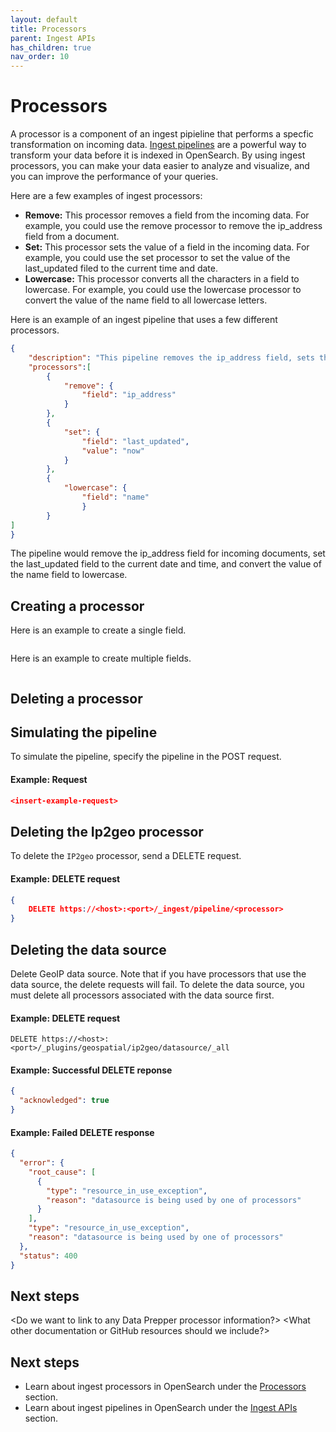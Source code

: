 ```yaml
---
layout: default
title: Processors
parent: Ingest APIs
has_children: true
nav_order: 10
---
```


# Processors

A processor is a component of an ingest pipieline that performs a specfic transformation on incoming data. [Ingest pipelines]({{site.url}}{{site.baseurl}}/api-reference/ingest-apis/index/) are a powerful way to transform your data before it is indexed in OpenSearch. By using ingest processors, you can make your data easier to analyze and visualize, and you can improve the performance of your queries. 

Here are a few examples of ingest processors:

- **Remove:** This processor removes a field from the incoming data. For example, you could use the remove processor to remove the ip_address field from a document.
- **Set:** This processor sets the value of a field in the incoming data. For example, you could use the set processor to set the value of the last_updated filed to the current time and date.
- **Lowercase:** This processor converts all the characters in a field to lowercase. For example, you could use the lowercase processor to convert the value of the name field to all lowercase letters.

Here is an example of an ingest pipeline that uses a few different processors.

```json
{
    "description": "This pipeline removes the ip_address field, sets the last_updated field to the current date and time, and converts the value of the name field to lowercase.", 
    "processors":[ 
        { 
            "remove": { 
                "field": "ip_address" 
            } 
        }, 
        { 
            "set": { 
                "field": "last_updated", 
                "value": "now" 
            } 
        }, 
        { 
            "lowercase": { 
                "field": "name" 
                } 
        } 
] 
}
```

The pipeline would remove the ip_address field for incoming documents, set the last_updated field to the current date and time, and convert the value of the name field to lowercase.

## Creating a processor

Here is an example to create a single field.

```json

```

Here is an example to create multiple fields.

```json

```

## Deleting a processor






## Simulating the pipeline

To simulate the pipeline, specify the pipeline in the POST request.

#### Example: Request

```json
<insert-example-request>
```

## Deleting the Ip2geo processor

To delete the `IP2geo` processor, send a DELETE request. 

#### Example: DELETE request

```json
{
    DELETE https://<host>:<port>/_ingest/pipeline/<processor>
}
```
## Deleting the data source

Delete GeoIP data source. Note that if you have processors that use the data source, the delete requests will fail. To delete the data source, you must delete all processors associated with the data source first. 

#### Example: DELETE request

```
DELETE https://<host>:<port>/_plugins/geospatial/ip2geo/datasource/_all
```

#### Example: Successful DELETE reponse

```json
{
  "acknowledged": true
}
```

#### Example: Failed DELETE response

```json
{
  "error": {
    "root_cause": [
      {
        "type": "resource_in_use_exception",
        "reason": "datasource is being used by one of processors"
      }
    ],
    "type": "resource_in_use_exception",
    "reason": "datasource is being used by one of processors"
  },
  "status": 400
}
```

## Next steps

<Do we want to link to any Data Prepper processor information?>
<What other documentation or GitHub resources should we include?>







## Next steps

- Learn about ingest processors in OpenSearch under the [Processors]() section.
- Learn about ingest pipelines in OpenSearch under the [Ingest APIs]({{site.url}}{{site.baseurl}}/api-reference/ingest-apis/index/) section.